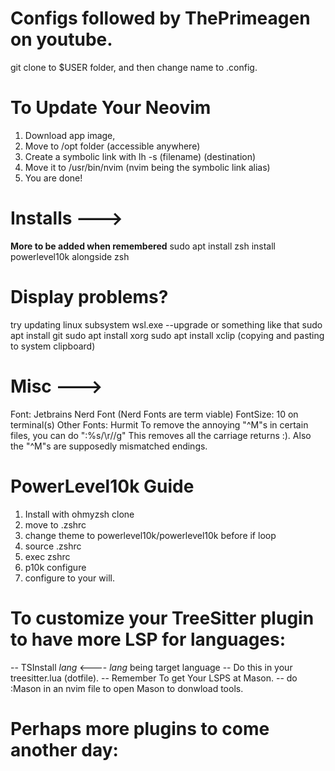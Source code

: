# Configs followed by ThePrimeagen on youtube.
git clone to $USER folder, and then change name to .config.

# To Update Your Neovim
1. Download app image,
2. Move to /opt folder (accessible anywhere)
3. Create a symbolic link with lh -s (filename) (destination)
4. Move it to /usr/bin/nvim (nvim being the symbolic link alias)
5. You are done!

# Installs --->
**More to be added when remembered**
sudo apt install zsh
install powerlevel10k alongside zsh


# Display problems?
try updating linux subsystem
wsl.exe --upgrade or something like that
sudo apt install git
sudo apt install xorg
sudo apt install xclip (copying and pasting to system clipboard)


# Misc --->
Font: Jetbrains Nerd Font (Nerd Fonts are term viable)
FontSize: 10 on terminal(s)
Other Fonts: Hurmit 
To remove the annoying "^M"s in certain files, you can do 
":%s/\r//g" This removes all the carriage returns :). Also the "^M"s 
are supposedly mismatched endings.


# PowerLevel10k Guide
1. Install with ohmyzsh clone
2. move to .zshrc
3. change theme to powerlevel10k/powerlevel10k before if loop
4. source .zshrc
5. exec zshrc
6. p10k configure
7. configure to your will.

# To customize your TreeSitter plugin to have more LSP for languages:
-- TSInstall _lang_ <---- _lang_ being target language
-- Do this in your treesitter.lua (dotfile).
-- Remember To get Your LSPS at Mason. 
-- do :Mason in an nvim file to open Mason to donwload tools.

# Perhaps more plugins to come another day:
